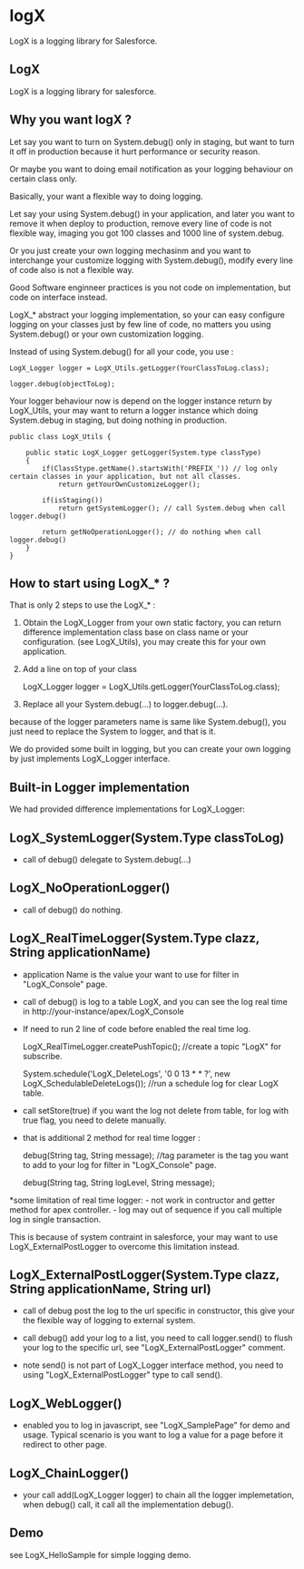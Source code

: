 # logX
LogX is a logging library for Salesforce. 

LogX
-----
LogX is a logging library for salesforce.


Why you want logX ?
---------------------------
Let say you want to turn on System.debug() only in staging, but want to turn it off in production because it hurt performance or security reason.

Or maybe you want to doing email notification as your logging behaviour on certain class only.

Basically, your want a flexible way to doing logging.

Let say your using System.debug() in your application, and later you want to remove it when deploy to production, remove every line of code is not flexible way, imaging you got 100 classes and 1000 line of system.debug.

Or you just create your own logging mechasinm and you want to interchange your customize logging with System.debug(), modify every line of code also is not a flexible way.

Good Software enginneer practices is you not code on implementation, but code on interface instead.

LogX_* abstract your logging implementation, so your can easy configure logging on your classes just by few line of code, no matters you using System.debug() or your own customization logging.

Instead of using System.debug() for all your code, you use :

	LogX_Logger logger = LogX_Utils.getLogger(YourClassToLog.class);  
		
	logger.debug(objectToLog);
	
Your logger behaviour now is depend on the logger instance return by LogX_Utils, your may want to return a logger instance which doing System.debug in staging, but doing nothing in production.

	public class LogX_Utils {

		public static LogX_Logger getLogger(System.type classType)
		{
			if(ClassStype.getName().startsWith('PREFIX_')) // log only certain classes in your application, but not all classes.
				return getYourOwnCustomizeLogger();
		
			if(isStaging()) 
				return getSystemLogger(); // call System.debug when call logger.debug()
				
			return getNoOperationLogger(); // do nothing when call logger.debug()
		}
	}


How to start using LogX_* ?
---------------------------------
That is only 2 steps to use the LogX_* :

1) Obtain the LogX_Logger from your own static factory, you can return difference implementation class base on class name or your configuration. (see LogX_Utils), you may create this for your own application.

2) Add a line on top of your class

	LogX_Logger logger = LogX_Utils.getLogger(YourClassToLog.class);  
	
3) Replace all your System.debug(...) to logger.debug(...).

because of the logger parameters name is same like System.debug(), you just need to replace the System to logger, and that is it.


We do provided some built in logging, but you can create your own logging by just implements LogX_Logger interface.


Built-in Logger implementation
------------------------------
We had provided difference implementations for LogX_Logger:


LogX_SystemLogger(System.Type classToLog)
-----------------------------------------------
- call of debug() delegate to System.debug(...)


LogX_NoOperationLogger()
------------------------------
- call of debug() do nothing.


LogX_RealTimeLogger(System.Type clazz, String applicationName)
--------------------------------------------------------------------
- application Name is the value your want to use for filter in "LogX_Console" page.

- call of debug() is log to a table LogX, and you can see the log real time in http://your-instance/apex/LogX_Console

- If need to run 2 line of code before enabled the real time log.

	LogX_RealTimeLogger.createPushTopic(); //create a topic "LogX" for subscribe.

	System.schedule('LogX_DeleteLogs', '0 0 13 * * ?', new LogX_SchedulableDeleteLogs()); //run a schedule log for clear LogX table.
	
- call setStore(true) if you want the log not delete from table, for log with true flag, you need to delete manually.

- that is additional 2 method for real time logger :

	debug(String tag, String message); //tag parameter is the tag you want to add to your log for filter in "LogX_Console" page.
	
    debug(String tag, String logLevel, String message);
	
*some limitation of real time logger:
	- not work in contructor and getter method for apex controller. 
	- log may out of sequence if you call multiple log in single transaction. 

This is because of system contraint in salesforce, your may want to use LogX_ExternalPostLogger to overcome this limitation instead.


LogX_ExternalPostLogger(System.Type clazz, String applicationName, String url)
------------------------------------------------------------------------------------
- call of debug post the log to the url specific in constructor, this give your the flexible way of logging to external system. 

- call debug() add your log to a list, you need to call logger.send() to flush your log to the specific url, see "LogX_ExternalPostLogger" comment.

- note send() is not part of LogX_Logger interface method, you need to using "LogX_ExternalPostLogger" type to call send().


LogX_WebLogger()
----------------------
- enabled you to log in javascript, see "LogX_SamplePage" for demo and usage. Typical scenario is you want to log a value for a page before it redirect to other page.


LogX_ChainLogger()
------------------------
- your call add(LogX_Logger logger) to chain all the logger implemetation, when debug() call, it call all the implementation debug().



Demo
----
see LogX_HelloSample for simple logging demo.









	
	
